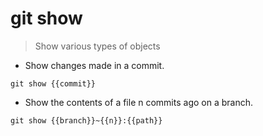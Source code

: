# git show

> Show various types of objects

- Show changes made in a commit.

`git show {{commit}}`

- Show the contents of a file n commits ago on a branch.

`git show {{branch}}~{{n}}:{{path}}`
